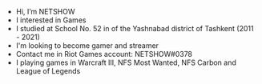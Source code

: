- Hi, I’m NETSHOW
- I interested in Games
- I studied at School No. 52 in of the Yashnabad district of Tashkent (2011 - 2021)
- I'm looking to become gamer and streamer
- Contact me in Riot Games account: NETSHOW#0378
- I playing games in Warcraft III, NFS Most Wanted, NFS Carbon and League of Legends

